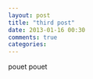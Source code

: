 ```yaml
---
layout: post
title: "third post"
date: 2013-01-16 00:30
comments: true
categories: 
---
```

pouet pouet
